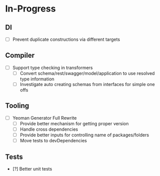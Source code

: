In-Progress
=============

DI
----------------------
- [ ] Prevent duplicate constructions via different targets

Compiler
----------------------
- [ ] Support type checking in transformers
  - [ ] Convert schema/rest/swagger/model/application to use resolved type information
  - [ ] Investigate auto creating schemas from interfaces for simple one offs
 
Tooling
-----------------------
- [ ] Yeoman Generator Full Rewrite
  - [ ] Provide better mechanism for getting proper version
  - [ ] Handle cross dependencies
  - [ ] Provide better inputs for controlling name of packages/folders
  - [ ] Move tests to devDependencies

Tests
--------------
- [?] Better unit tests